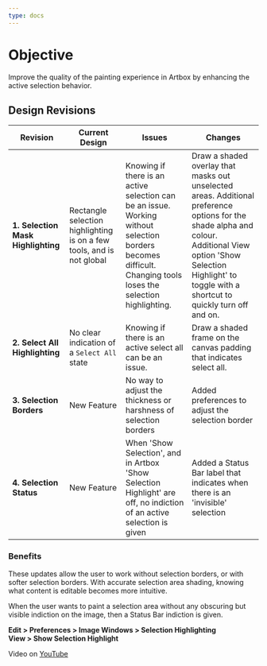 ```yaml
---
type: docs
---
```


# Objective

Improve the quality of the painting experience in Artbox by enhancing the active selection behavior.

## Design Revisions

| **Revision**  | **Current Design**  | **Issues**  | **Changes** |
|--------------------------------------------|---------------------------------------------------------------------------------------------|----------------------------------------------------------------------------------------------|-----------------------------------------------------------|
| **1. Selection Mask Highlighting** | Rectangle selection highlighting is on a few tools, and is not global | Knowing if there is an active selection can be an issue. Working without selection borders becomes difficult. Changing tools loses the selection highlighting. | Draw a shaded overlay that masks out unselected areas. Additional preference options for the shade alpha and colour. Additional View option 'Show Selection Highlight' to toggle with a shortcut to quickly turn off and on. |
| **2. Select All Highlighting** | No clear indication of a `Select All` state | Knowing if there is an active select all can be an issue. | Draw a shaded frame on the canvas padding that indicates select all. |
| **3. Selection Borders**   | New Feature | No way to adjust the thickness or harshness of selection borders | Added preferences to adjust the selection border |
| **4. Selection Status**   | New Feature | When 'Show Selection', and in Artbox 'Show Selection Highlight' are off, no indiction of an active selection is given | Added a Status Bar label that indicates when there is an 'invisible' selection |

### **Benefits**

These updates allow the user to work without selection borders, or with softer selection borders. With accurate selection area shading, knowing what content is editable becomes more intuitive.

When the user wants to paint a selection area without any obscuring but visible indiction on the image, then a Status Bar indiction is given.

**Edit > Preferences > Image Windows > Selection Highlighting**  
**View > Show Selection Highlight**

Video on [YouTube](https://youtu.be/RG3rOhjXXW0)
